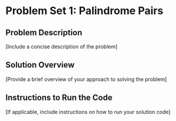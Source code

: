 # Problem Set 1: Palindrome Pairs
## Problem Description
[Include a concise description of the problem]
## Solution Overview
[Provide a brief overview of your approach to solving the problem]
## Instructions to Run the Code
[If applicable, include instructions on how to run your solution code]
